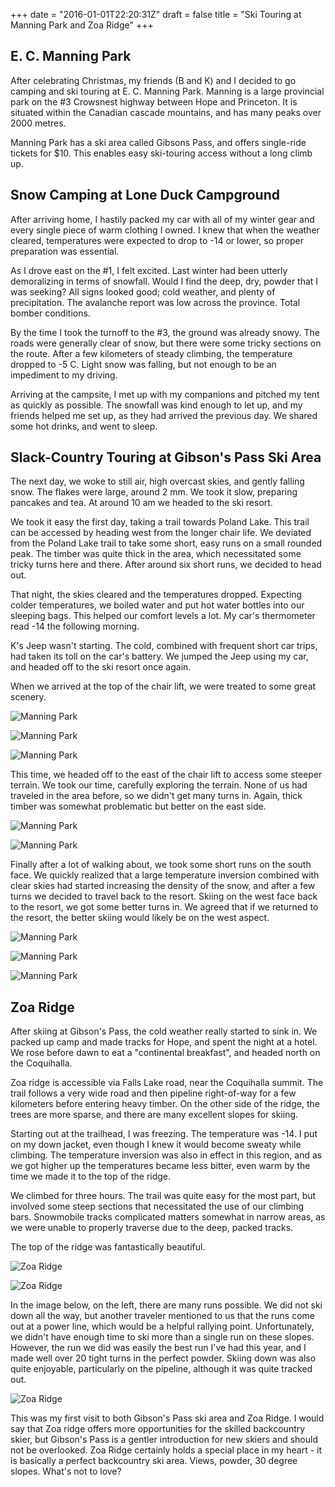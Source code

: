 +++
date = "2016-01-01T22:20:31Z"
draft = false
title = "Ski Touring at Manning Park and Zoa Ridge"
+++

E. C. Manning Park
------------------

After celebrating Christmas, my friends (B and K) and I decided to go camping and ski touring
at E. C. Manning Park. Manning is a large provincial park on the #3 Crowsnest highway
between Hope and Princeton. It is situated within the Canadian cascade mountains, and
has many peaks over 2000 metres.

Manning Park has a ski area called Gibsons Pass, and offers single-ride tickets for $10.
This enables easy ski-touring access without a long climb up.

Snow Camping at Lone Duck Campground
------------------------------------

After arriving home, I hastily packed my car with all of my winter gear and every
single piece of warm clothing I owned. I knew that when the weather cleared,
temperatures were expected to drop to -14 or lower, so proper preparation was essential.

As I drove east on the #1, I felt excited. Last winter had been utterly demoralizing in terms
of snowfall. Would I find the deep, dry, powder that I was seeking? All signs looked good;
cold weather, and plenty of precipitation. The avalanche report was low across the province.
Total bomber conditions.

By the time I took the turnoff to the #3, the ground was already snowy. The roads were generally
clear of snow, but there were some tricky sections on the route. After a few kilometers of
steady climbing, the temperature dropped to -5 C. Light snow was falling, but not enough to
be an impediment to my driving.

Arriving at the campsite, I met up with my companions and pitched my tent as quickly as
possible. The snowfall was kind enough to let up, and my friends helped me set up, as
they had arrived the previous day. We shared some hot drinks, and went to sleep.

Slack-Country Touring at Gibson's Pass Ski Area
-----------------------------------------------

The next day, we woke to still air, high overcast skies, and gently falling snow. The flakes were large, around 2 mm.
We took it slow, preparing pancakes and tea. At around 10 am we headed to the ski resort.

We took it easy the first day, taking a trail towards Poland Lake. This trail can be accessed by
heading west from the longer chair life. We deviated from the Poland Lake trail
to take some short, easy runs on a small rounded peak. The timber was quite thick in the area,
which necessitated some tricky turns here and there. After around six short runs, we decided to
head out.

That night, the skies cleared and the temperatures dropped. Expecting colder temperatures, we
boiled water and put hot water bottles into our sleeping bags. This helped our comfort levels a
lot. My car's thermometer read -14 the following morning.

K's Jeep wasn't starting. The cold, combined with frequent short car trips, had taken its toll on
the car's battery. We jumped the Jeep using my car, and headed off to the ski resort once again.

When we arrived at the top of the chair lift, we were treated to some great scenery.

![Manning Park](https://chlebek.ca/manning_1.jpg)

![Manning Park](https://chlebek.ca/manning_2.jpg)

![Manning Park](https://chlebek.ca/manning_3.jpg)

This time, we headed off to the east of the chair lift to access some steeper terrain. We took our
time, carefully exploring the terrain. None of us had traveled in the area before, so we didn't
get many turns in. Again, thick timber was somewhat problematic but better on the east side.

![Manning Park](https://chlebek.ca/manning_4.jpg)

![Manning Park](https://chlebek.ca/manning_5.jpg)

Finally after a lot of walking about, we took some short runs on the south face. We quickly realized
that a large temperature inversion combined with clear skies had started increasing the density of
the snow, and after a few turns we decided to travel back to the resort. Skiing on the west face
back to the resort, we got some better turns in. We agreed that if we returned to the resort, the better
skiing would likely be on the west aspect.

![Manning Park](https://chlebek.ca/manning_6.jpg)

![Manning Park](https://chlebek.ca/manning_7.jpg)

![Manning Park](https://chlebek.ca/manning_8.jpg)


Zoa Ridge
---------

After skiing at Gibson's Pass, the cold weather really started to sink in. We packed up camp and made tracks for
Hope, and spent the night at a hotel. We rose before dawn to eat a "continental breakfast", and headed north on
the Coquihalla.

Zoa ridge is accessible via Falls Lake road, near the Coquihalla summit. The trail follows a very wide road and then pipeline
right-of-way for a few kilometers before entering heavy timber. On the other side of the ridge, the trees
are more sparse, and there are many excellent slopes for skiing.

Starting out at the trailhead, I was freezing. The temperature was -14. I put on my down jacket, even
though I knew it would become sweaty while climbing. The temperature inversion was also in effect in this
region, and as we got higher up the temperatures became less bitter, even warm by the time we made it
to the top of the ridge.

We climbed for three hours. The trail was quite easy for the most part, but involved some steep sections
that necessitated the use of our climbing bars. Snowmobile tracks complicated matters somewhat in narrow areas,
as we were unable to properly traverse due to the deep, packed tracks.

The top of the ridge was fantastically beautiful.

![Zoa Ridge](https://chlebek.ca/zoa_1.jpg)

![Zoa Ridge](https://chlebek.ca/zoa_3.jpg)

In the image below, on the left, there are many runs possible. We did not ski down all the way, but another traveler mentioned to us
that the runs come out at a power line, which would be a helpful rallying point. Unfortunately, we didn't have enough
time to ski more than a single run on these slopes. However, the run we did was easily the best run I've had this year, and I made
well over 20 tight turns in the perfect powder. Skiing down was also quite enjoyable, particularly on the pipeline, although it was
quite tracked out.

![Zoa Ridge](https://chlebek.ca/zoa_2.jpg)

This was my first visit to both Gibson's Pass ski area and Zoa Ridge. I would say that Zoa ridge offers more opportunities
for the skilled backcountry skier, but Gibson's Pass is a gentler introduction for new skiers and should not be overlooked.
Zoa Ridge certainly holds a special place in my heart - it is basically a perfect backcountry ski area. Views, powder, 30 degree
slopes. What's not to love?
